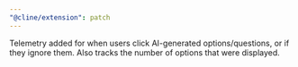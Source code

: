 ```yaml
---
"@cline/extension": patch
---
```


Telemetry added for when users click AI-generated options/questions, or if they ignore them. Also tracks the number of options that were displayed.
